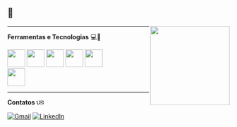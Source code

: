##  👋

<a align="right" href="https://github.com/MR1C10" >
  <img align="right" loading="lazy" height="180em" src=https://github-readme-stats.vercel.app/api/top-langs/?username=MR1C10&hide=html&layout=compact&theme=dracula />
</a>

---

<p align="left">
  <strong>Ferramentas e Tecnologias</strong> 💻🚀
</p>
<div align="left" padding="4px">
  <img src="https://cdn.jsdelivr.net/gh/devicons/devicon@latest/icons/python/python-original.svg" style= "width: 40px; heigth: 40px" />
  <img src="https://cdn.jsdelivr.net/gh/devicons/devicon@latest/icons/csharp/csharp-original.svg" style= "width: 40px; heigth: 40px"/>
  <img src="https://cdn.jsdelivr.net/gh/devicons/devicon@latest/icons/css3/css3-original.svg" style= "width: 40px; heigth: 40px" />
  <img src="https://cdn.jsdelivr.net/gh/devicons/devicon@latest/icons/html5/html5-original.svg" style= "width: 40px; heigth: 40px" />
  <img src="https://cdn.jsdelivr.net/gh/devicons/devicon@latest/icons/javascript/javascript-original.svg" style= "width: 40px; heigth: 40px" />
  <br>
  <img src="https://cdn.jsdelivr.net/gh/devicons/devicon@latest/icons/git/git-plain.svg" style= "width: 40px; heigth: 40px" />
</div>

---

<p align="left">
  <strong>Contatos</strong> 📞✉
</p>

<div align="left">
  <a href="mailto:rafaelalvessantana0401@gmail.com" title="Gmail">
  <img src="https://img.shields.io/badge/-Gmail-FF0000?style=flat-square&labelColor=FF0000&logo=gmail&logoColor=white&link=rafaelalvessantana0401@gmail.com" alt="Gmail"/></a>
  <a href="https://www.linkedin.com/in/rafalvs" title="LinkedIn">
  <img src="https://img.shields.io/badge/-Linkedin-0e76a8?style=flat-square&logo=Linkedin&logoColor=white&link=https://www.linkedin.com/in/rafalvs" alt="LinkedIn"/></a>
</div>
